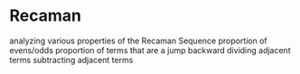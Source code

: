 # Recaman
analyzing various properties of the Recaman Sequence
proportion of evens/odds
proportion of terms that are a jump backward
dividing adjacent terms
subtracting adjacent terms
